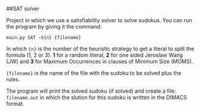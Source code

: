 ##SAT solver

Project in which we use a satisfiability solver to solve sudokus. You can run the program by giving it the command: 
  
`main.py SAT -S{n} {filename}`

In which `{n}` is the number of the heuristic strategy to get a literal to split the formula (1, 2 or 3). 
**1** for a random literal, **2** for one sided Jeroslaw Wang (JW) and **3** for Maximum Occurrences in clauses of 
Minimum Size (MOMS).


`{filename}` is the name of the file with the sudoku to be solved plus the rules.

The program will print the solved sudoku (if solved) and create a file: `filename.out` in which the slution for 
this sudoku is written in the DIMACS format.